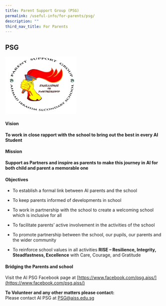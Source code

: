 ```yaml
---
title: Parent Support Group (PSG)
permalink: /useful-info/for-parents/psg/
description: ""
third_nav_title: For Parents
---
```

## PSG

<img src="/images/psglogo.jpg" style="width:45%">

#### Vision
**To work in close rapport with the school to bring out the best in every AI Student**

#### Mission
**Support as Partners and inspire as parents to make this journey in AI for both child and parent a memorable one**

#### Objectives
*   To establish a formal link between AI parents and the school

*   To keep parents informed of developments in school

*   To work in partnership with the school to create a welcoming school which is inclusive for all

*   To facilitate parents’ active involvement in the activities of the school

*   To promote partnership between the school, our pupils, our parents and the wider community

*   To reinforce school values in all activities **RISE – Resilience, Integrity, Steadfastness, Excellence** with Care, Courage, and Gratitude

#### Bridging the Parents and school
Visit the AI PSG Facebook page at [https://www.facebook.com/psg.aiss/](https://www.facebook.com/psg.aiss/)

**To Volunteer and any other matters please contact:**<br>
Please contact AI PSG at [PSG@aiss.edu.sg](mailto:PSG@aiss.edu.sg)